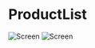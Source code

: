 # ProductList
![Screen](https://cloud.githubusercontent.com/assets/14788316/11164258/f83972e8-8afb-11e5-8646-a6d5d350d19b.png)
![Screen](https://cloud.githubusercontent.com/assets/14788316/11164256/f836db28-8afb-11e5-9b9a-a47f4644b354.png)